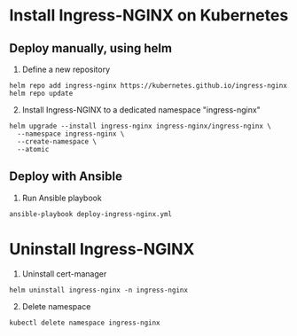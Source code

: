 # Install Ingress-NGINX on Kubernetes

## Deploy manually, using helm

1. Define a new repository
```shell
helm repo add ingress-nginx https://kubernetes.github.io/ingress-nginx
helm repo update
```

2. Install Ingress-NGINX to a dedicated namespace "ingress-nginx"
```shell
helm upgrade --install ingress-nginx ingress-nginx/ingress-nginx \
  --namespace ingress-nginx \
  --create-namespace \
  --atomic
```


## Deploy with Ansible

1. Run Ansible playbook
```shell
ansible-playbook deploy-ingress-nginx.yml
```


# Uninstall Ingress-NGINX

1. Uninstall cert-manager
```shell
helm uninstall ingress-nginx -n ingress-nginx
```

2. Delete namespace
```shell
kubectl delete namespace ingress-nginx
```